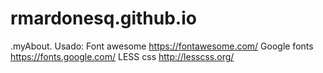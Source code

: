 # rmardonesq.github.io
.myAbout.
Usado:
Font awesome		https://fontawesome.com/
Google fonts 		https://fonts.google.com/
LESS css			http://lesscss.org/
